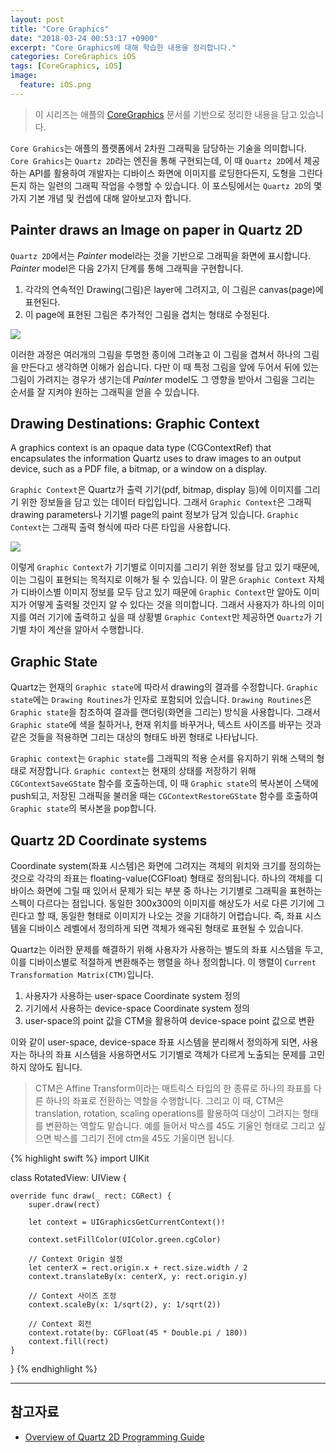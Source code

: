 ```yaml
---
layout: post
title: "Core Graphics"
date: "2018-03-24 00:53:17 +0900"
excerpt: "Core Graphics에 대해 학습한 내용을 정리합니다."
categories: CoreGraphics iOS
tags: [CoreGraphics, iOS]
image:
  feature: iOS.png
---
```


> 이 시리즈는 애플의 [CoreGraphics](https://developer.apple.com/library/content/documentation/GraphicsImaging/Conceptual/drawingwithquartz2d/dq_overview/dq_overview.html#//apple_ref/doc/uid/TP30001066-CH202-CJBBAEEC) 문서를 기반으로 정리한 내용을 담고 있습니다.

`Core Grahics`는 애플의 플랫폼에서 2차원 그래픽을 담당하는 기술을 의미합니다. `Core Grahics`는 `Quartz 2D`라는 엔진을 통해 구현되는데, 이 때 `Quartz 2D`에서 제공하는 API를 활용하여 개발자는 디바이스 화면에 이미지를 로딩한다든지, 도형을 그린다든지 하는 일련의 그래픽 작업을 수행할 수 있습니다. 이 포스팅에서는 `Quartz 2D`의 몇 가지 기본 개념 및 컨셉에 대해 알아보고자 합니다.

## Painter draws an Image on paper in Quartz 2D

`Quartz 2D`에서는 *Painter* model라는 것을 기반으로 그래픽을 화면에 표시합니다. *Painter* model은 다음 2가지 단계를 통해 그래픽을 구현합니다.

1. 각각의 연속적인 Drawing(그림)은 layer에 그려지고, 이 그림은 canvas(page)에 표현된다.
2. 이 page에 표현된 그림은 추가적인 그림을 겹치는 형태로 수정된다.

<img src="https://dl.dropbox.com/s/70doq0y7d4rlpaa/coreGraphicsFig1.png" style="margin: 0 auto;">

이러한 과정은 여러개의 그림을 투명한 종이에 그려놓고 이 그림을 겹쳐서 하나의 그림을 만든다고 생각하면 이해가 쉽습니다. 다만 이 때 특정 그림을 앞에 두어서 뒤에 있는 그림이 가려지는 경우가 생기는데 *Painter* model도 그 영향을 받아서 그림을 그리는 순서를 잘 지켜야 원하는 그래픽을 얻을 수 있습니다.

## Drawing Destinations: Graphic Context

<div class="message">
  A graphics context is an opaque data type (CGContextRef) that encapsulates the information Quartz uses to draw images to an output device, such as a PDF file, a bitmap, or a window on a display.
</div>

`Graphic Context`은 Quartz가 출력 기기(pdf, bitmap, display 등)에 이미지를 그리기 위한 정보들을 담고 있는 데이터 타입입니다. 그래서 `Graphic Context`은 그래픽 drawing parameters나 기기별 page의 paint 정보가 담겨 있습니다. `Graphic Context`는 그래픽 출력 형식에 따라 다른 타입을 사용합니다.

<img src="https://dl.dropbox.com/s/j4qhae761uypuan/core2.png" style="margin: 0 auto;">

이렇게 `Graphic Context`가 기기별로 이미지를 그리기 위한 정보를 담고 있기 때문에, 이는 그림이 표현되는 목적지로 이해가 될 수 있습니다. 이 말은 `Graphic Context` 자체가 디바이스별 이미지 정보를 모두 담고 있기 때문에 `Graphic Context`만 알아도 이미지가 어떻게 출력될 것인지 알 수 있다는 것을 의미합니다. 그래서 사용자가 하나의 이미지를 여러 기기에 출력하고 싶을 때 상황별 `Graphic Context`만 제공하면 `Quartz`가 기기별 차이 계산을 알아서 수행합니다.

## Graphic State

Quartz는 현재의 `Graphic state`에 따라서 drawing의 결과를 수정합니다. `Graphic state`에는 `Drawing Routines`가 인자로 포함되어 있습니다. `Drawing Routines`은 `Graphic state`을 참조하여 결과를 랜더링(화면을 그리는) 방식을 사용합니다. 그래서 `Graphic state`에 색을 칠하거나, 현재 위치를 바꾸거나, 텍스트 사이즈를 바꾸는 것과 같은 것들을 적용하면 그리는 대상의 형태도 바뀐 형태로 나타납니다.

`Graphic context`는 `Graphic state`를 그래픽의 적용 순서를 유지하기 위해 스택의 형태로 저장합니다. `Graphic context`는 현재의 상태를 저장하기 위해 `CGContextSaveGState` 함수를 호출하는데, 이 때 `Graphic state`의 복사본이 스택에 push되고, 저장된 그래픽을 불러올 때는 `CGContextRestoreGState` 함수를 호출하여 `Graphic state`의 복사본을 pop합니다.

## Quartz 2D Coordinate systems

Coordinate system(좌표 시스템)은 화면에 그려지는 객체의 위치와 크기를 정의하는 것으로 각각의 좌표는 floating-value(CGFloat) 형태로 정의됩니다. 하나의 객체를 디바이스 화면에 그릴 때 있어서 문제가 되는 부분 중 하나는 기기별로 그래픽을 표현하는 스펙이 다르다는 점입니다. 동일한 300x300의 이미지를 해상도가 서로 다른 기기에 그린다고 할 때, 동일한 형태로 이미지가 나오는 것을 기대하기 어렵습니다. 즉, 좌표 시스템을 디바이스 레벨에서 정의하게 되면 객체가 왜곡된 형태로 표현될 수 있습니다.

Quartz는 이러한 문제를 해결하기 위해 사용자가 사용하는 별도의 좌표 시스템을 두고, 이를 디바이스별로 적절하게 변환해주는 행렬을 하나 정의합니다. 이 행렬이 `Current Transformation Matrix(CTM)`입니다.

1. 사용자가 사용하는 user-space Coordinate system 정의
2. 기기에서 사용하는 device-space Coordinate system 정의
3. user-space의 point 값을 CTM을 활용하여 device-space point 값으로 변환

이와 같이 user-space, device-space 좌표 시스템을 분리해서 정의하게 되면, 사용자는 하나의 좌표 시스템을 사용하면서도 기기별로 객체가 다르게 노출되는 문제를 고민하지 않아도 됩니다.

> CTM은 Affine Transform이라는 매트릭스 타입의 한 종류로 하나의 좌표를 다른 하나의 좌표로 전환하는 역할을 수행합니다. 그리고 이 때, CTM은 translation, rotation, scaling operations를 활용하여 대상이 그려지는 형태를 변환하는 역할도 맡습니다. 예를 들어서 박스를 45도 기울인 형태로 그리고 싶으면 박스를 그리기 전에 ctm을 45도 기울이면 됩니다.

{% highlight swift %}
import UIKit

class RotatedView: UIView {

    override func draw(_ rect: CGRect) {
        super.draw(rect)

        let context = UIGraphicsGetCurrentContext()!

        context.setFillColor(UIColor.green.cgColor)

        // Context Origin 설정
        let centerX = rect.origin.x + rect.size.width / 2
        context.translateBy(x: centerX, y: rect.origin.y)

        // Context 사이즈 조정
        context.scaleBy(x: 1/sqrt(2), y: 1/sqrt(2))

        // Context 회전
        context.rotate(by: CGFloat(45 * Double.pi / 180))
        context.fill(rect)
    }
}
{% endhighlight %}


---

## 참고자료
* [Overview of Quartz 2D Programming Guide](https://developer.apple.com/library/content/documentation/GraphicsImaging/Conceptual/drawingwithquartz2d/dq_overview/dq_overview.html#//apple_ref/doc/uid/TP30001066-CH202-TPXREF101)
